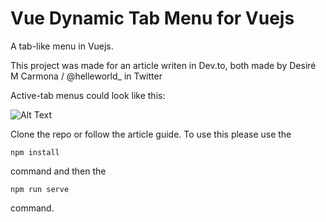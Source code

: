 # Vue Dynamic Tab Menu for Vuejs
A tab-like menu in Vuejs.

This project was made for an article writen in Dev.to, both made by Desiré M Carmona / @helleworld_ in Twitter

Active-tab menus could look like this:

![Alt Text](https://dev-to-uploads.s3.amazonaws.com/i/xmzf9prarjbejyqkayol.png)

Clone the repo or follow the article guide. To use this please use the 
```
npm install
``` 
command and then the
```
npm run serve
```
command.
